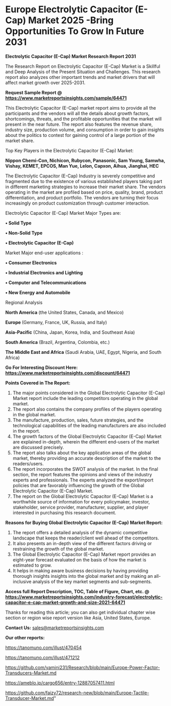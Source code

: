 # Europe Electrolytic Capacitor (E-Cap) Market 2025 -Bring Opportunities To Grow In Future 2031

<strong>Electrolytic Capacitor (E-Cap) Market Research Report 2031</strong>

The Research Report on Electrolytic Capacitor (E-Cap) Market is a Skillful and Deep Analysis of the Present Situation and Challenges. This research report also analyzes other important trends and market drivers that will affect market growth over 2025-2031.

<strong>Request Sample Report @ <a href=https://www.marketreportsinsights.com/sample/64471>https://www.marketreportsinsights.com/sample/64471</a></strong>

This Electrolytic Capacitor (E-Cap) market report aims to provide all the participants and the vendors will all the details about growth factors, shortcomings, threats, and the profitable opportunities that the market will present in the near future. The report also features the revenue share, industry size, production volume, and consumption in order to gain insights about the politics to contest for gaining control of a large portion of the market share.

Top Key Players in the Electrolytic Capacitor (E-Cap) Market:

<strong>Nippon Chemi-Con, Nichicon, Rubycon, Panasonic, Sam Young, Samwha, Vishay, KEMET, EPCOS, Man Yue, Lelon, Capxon, Aihua, Jianghai, HEC</strong>

The Electrolytic Capacitor (E-Cap) Industry is severely competitive and fragmented due to the existence of various established players taking part in different marketing strategies to increase their market share. The vendors operating in the market are profiled based on price, quality, brand, product differentiation, and product portfolio. The vendors are turning their focus increasingly on product customization through customer interaction.

Electrolytic Capacitor (E-Cap) Market Major Types are:

<strong>• Solid Type

• Non-Solid Type

• Electrolytic Capacitor (E-Cap)</strong>

Market Major end-user applications :

<strong>• Consumer Electronics

• Industrial Electronics and Lighting

• Computer and Telecommunications

• New Energy and Automobile</strong>

Regional Analysis

</u><strong><b>North America</b></strong> (the United States, Canada, and Mexico)

<strong><b>Europe </b></strong>(Germany, France, UK, Russia, and Italy)

<strong><b>Asia-Pacific</b></strong> (China, Japan, Korea, India, and Southeast Asia)

<strong><b>South America</b></strong> (Brazil, Argentina, Colombia, etc.)

<strong><b>The Middle East and Africa</b></strong> (Saudi Arabia, UAE, Egypt, Nigeria, and South Africa)

<strong>Go For Interesting Discount Here: <a href=https://www.marketreportsinsights.com/discount/64471>https://www.marketreportsinsights.com/discount/64471</a></strong>

<strong>Points Covered in The Report:</strong>
<ol>
  <li>The major points considered in the Global Electrolytic Capacitor (E-Cap) Market report include the leading competitors operating in the global market.</li>
  <li>The report also contains the company profiles of the players operating in the global market.</li>
  <li>The manufacture, production, sales, future strategies, and the technological capabilities of the leading manufacturers are also included in the report.</li>
  <li>The growth factors of the Global Electrolytic Capacitor (E-Cap) Market are explained in-depth, wherein the different end-users of the market are discussed precisely.</li>
  <li>The report also talks about the key application areas of the global market, thereby providing an accurate description of the market to the readers/users.</li>
  <li>The report incorporates the SWOT analysis of the market. In the final section, the report features the opinions and views of the industry experts and professionals. The experts analyzed the export/import policies that are favorably influencing the growth of the Global Electrolytic Capacitor (E-Cap) Market.</li>
  <li>The report on the Global Electrolytic Capacitor (E-Cap) Market is a worthwhile source of information for every policymaker, investor, stakeholder, service provider, manufacturer, supplier, and player interested in purchasing this research document.</li>
</ol>
<strong>Reasons for Buying Global Electrolytic Capacitor (E-Cap) Market Report:</strong>

<ol>
  <li>The report offers a detailed analysis of the dynamic competitive landscape that keeps the reader/client well ahead of the competitors.</li>
  <li>It also presents an in-depth view of the different factors driving or restraining the growth of the global market.</li>
  <li>The Global Electrolytic Capacitor (E-Cap) Market report provides an eight-year forecast evaluated on the basis of how the market is estimated to grow.</li>
  <li>It helps in making aware business decisions by having providing thorough insights insights into the global market and by making an all-inclusive analysis of the key market segments and sub-segments.</li>
</ol>
<strong>Access full Report Description, TOC, Table of Figure, Chart, etc. @ <a href=https://www.marketreportsinsights.com/industry-forecast/electrolytic-capacitor-e-cap-market-growth-and-size-2021-64471>https://www.marketreportsinsights.com/industry-forecast/electrolytic-capacitor-e-cap-market-growth-and-size-2021-64471</a></strong>


Thanks for reading this article; you can also get individual chapter wise section or region wise report version like Asia, United States, Europe.

<strong>Contact Us:</strong>
sales@marketreportsinsights.com

<strong>Our other reports:</strong>

<a href=https://tanomuno.com/illust/470454>https://tanomuno.com/illust/470454</a>

<a href=https://tanomuno.com/illust/471212>https://tanomuno.com/illust/471212</a>

<a href=https://github.com/yamini231/Research/blob/main/Europe-Power-Factor-Transducers-Market.md>https://github.com/yamini231/Research/blob/main/Europe-Power-Factor-Transducers-Market.md</a>

<a href=https://ameblo.jp/cargo656/entry-12887057411.html>https://ameblo.jp/cargo656/entry-12887057411.html</a>

<a href=https://github.com/faizy72/research-new/blob/main/Europe-Tactile-Transducer-Market.md>https://github.com/faizy72/research-new/blob/main/Europe-Tactile-Transducer-Market.md</a>"
